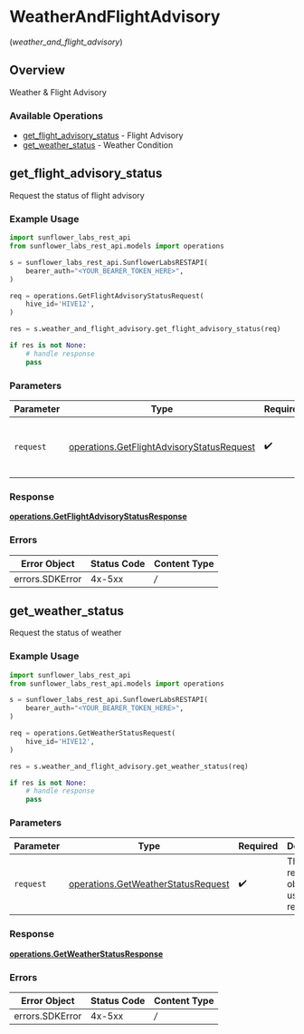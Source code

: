 # WeatherAndFlightAdvisory
(*weather_and_flight_advisory*)

## Overview

Weather & Flight Advisory

### Available Operations

* [get_flight_advisory_status](#get_flight_advisory_status) - Flight Advisory
* [get_weather_status](#get_weather_status) - Weather Condition

## get_flight_advisory_status

Request the status of flight advisory

### Example Usage

```python
import sunflower_labs_rest_api
from sunflower_labs_rest_api.models import operations

s = sunflower_labs_rest_api.SunflowerLabsRESTAPI(
    bearer_auth="<YOUR_BEARER_TOKEN_HERE>",
)

req = operations.GetFlightAdvisoryStatusRequest(
    hive_id='HIVE12',
)

res = s.weather_and_flight_advisory.get_flight_advisory_status(req)

if res is not None:
    # handle response
    pass

```

### Parameters

| Parameter                                                                                              | Type                                                                                                   | Required                                                                                               | Description                                                                                            |
| ------------------------------------------------------------------------------------------------------ | ------------------------------------------------------------------------------------------------------ | ------------------------------------------------------------------------------------------------------ | ------------------------------------------------------------------------------------------------------ |
| `request`                                                                                              | [operations.GetFlightAdvisoryStatusRequest](../../models/operations/getflightadvisorystatusrequest.md) | :heavy_check_mark:                                                                                     | The request object to use for the request.                                                             |


### Response

**[operations.GetFlightAdvisoryStatusResponse](../../models/operations/getflightadvisorystatusresponse.md)**
### Errors

| Error Object    | Status Code     | Content Type    |
| --------------- | --------------- | --------------- |
| errors.SDKError | 4x-5xx          | */*             |

## get_weather_status

Request the status of weather

### Example Usage

```python
import sunflower_labs_rest_api
from sunflower_labs_rest_api.models import operations

s = sunflower_labs_rest_api.SunflowerLabsRESTAPI(
    bearer_auth="<YOUR_BEARER_TOKEN_HERE>",
)

req = operations.GetWeatherStatusRequest(
    hive_id='HIVE12',
)

res = s.weather_and_flight_advisory.get_weather_status(req)

if res is not None:
    # handle response
    pass

```

### Parameters

| Parameter                                                                                | Type                                                                                     | Required                                                                                 | Description                                                                              |
| ---------------------------------------------------------------------------------------- | ---------------------------------------------------------------------------------------- | ---------------------------------------------------------------------------------------- | ---------------------------------------------------------------------------------------- |
| `request`                                                                                | [operations.GetWeatherStatusRequest](../../models/operations/getweatherstatusrequest.md) | :heavy_check_mark:                                                                       | The request object to use for the request.                                               |


### Response

**[operations.GetWeatherStatusResponse](../../models/operations/getweatherstatusresponse.md)**
### Errors

| Error Object    | Status Code     | Content Type    |
| --------------- | --------------- | --------------- |
| errors.SDKError | 4x-5xx          | */*             |
